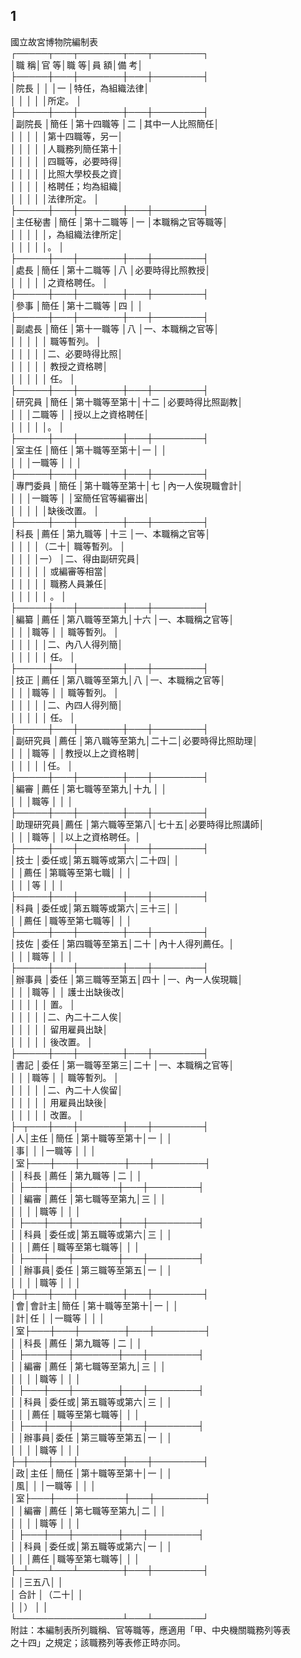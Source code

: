 1
-
國立故宮博物院編制表  
┌─────┬───┬───────┬───┬────────┐  
│職      稱│官  等│職          等│員  額│備            考│  
├─────┼───┼───────┼───┼────────┤  
│院長      │      │              │一    │特任，為組織法律│  
│          │      │              │      │所定。          │  
├─────┼───┼───────┼───┼────────┤  
│副院長    │簡任  │第十四職等    │二    │其中一人比照簡任│  
│          │      │              │      │第十四職等，另一│  
│          │      │              │      │人職務列簡任第十│  
│          │      │              │      │四職等，必要時得│  
│          │      │              │      │比照大學校長之資│  
│          │      │              │      │格聘任；均為組織│  
│          │      │              │      │法律所定。      │  
├─────┼───┼───────┼───┼────────┤  
│主任秘書  │簡任  │第十二職等    │一    │本職稱之官等職等│  
│          │      │              │      │，為組織法律所定│  
│          │      │              │      │。              │  
├─────┼───┼───────┼───┼────────┤  
│處長      │簡任  │第十二職等    │八    │必要時得比照教授│  
│          │      │              │      │之資格聘任。    │  
├─────┼───┼───────┼───┼────────┤  
│參事      │簡任  │第十二職等    │四    │                │  
├─────┼───┼───────┼───┼────────┤  
│副處長    │簡任  │第十一職等    │八    │一、本職稱之官等│  
│          │      │              │      │    職等暫列。  │  
│          │      │              │      │二、必要時得比照│  
│          │      │              │      │    教授之資格聘│  
│          │      │              │      │    任。        │  
├─────┼───┼───────┼───┼────────┤  
│研究員    │簡任  │第十職等至第十│十二  │必要時得比照副教│  
│          │      │二職等        │      │授以上之資格聘任│  
│          │      │              │      │。              │  
├─────┼───┼───────┼───┼────────┤  
│室主任    │簡任  │第十職等至第十│一    │                │  
│          │      │一職等        │      │                │  
├─────┼───┼───────┼───┼────────┤  
│專門委員  │簡任  │第十職等至第十│七    │內一人俟現職會計│  
│          │      │一職等        │      │室簡任官等編審出│  
│          │      │              │      │缺後改置。      │  
├─────┼───┼───────┼───┼────────┤  
│科長      │薦任  │第九職等      │十三  │一、本職稱之官等│  
│          │      │              │（二十│    職等暫列。  │  
│          │      │              │一）  │二、得由副研究員│  
│          │      │              │      │    或編審等相當│  
│          │      │              │      │    職務人員兼任│  
│          │      │              │      │    。          │  
├─────┼───┼───────┼───┼────────┤  
│編纂      │薦任  │第八職等至第九│十六  │一、本職稱之官等│  
│          │      │職等          │      │    職等暫列。  │  
│          │      │              │      │二、內八人得列簡│  
│          │      │              │      │    任。        │  
├─────┼───┼───────┼───┼────────┤  
│技正      │薦任  │第八職等至第九│八    │一、本職稱之官等│  
│          │      │職等          │      │    職等暫列。  │  
│          │      │              │      │二、內四人得列簡│  
│          │      │              │      │    任。        │  
├─────┼───┼───────┼───┼────────┤  
│副研究員  │薦任  │第八職等至第九│二十二│必要時得比照助理│  
│          │      │職等          │      │教授以上之資格聘│  
│          │      │              │      │任。            │  
├─────┼───┼───────┼───┼────────┤  
│編審      │薦任  │第七職等至第九│十九  │                │  
│          │      │職等          │      │                │  
├─────┼───┼───────┼───┼────────┤  
│助理研究員│薦任  │第六職等至第八│七十五│必要時得比照講師│  
│          │      │職等          │      │以上之資格聘任。│  
├─────┼───┼───────┼───┼────────┤  
│技士      │委任或│第五職等或第六│二十四│                │  
│          │薦任  │第職等至第七職│      │                │  
│          │      │等            │      │                │  
├─────┼───┼───────┼───┼────────┤  
│科員      │委任或│第五職等或第六│三十三│                │  
│          │薦任  │職等至第七職等│      │                │  
├─────┼───┼───────┼───┼────────┤  
│技佐      │委任  │第四職等至第五│二十  │內十人得列薦任。│  
│          │      │職等          │      │                │  
├─────┼───┼───────┼───┼────────┤  
│辦事員    │委任  │第三職等至第五│四十  │一、內一人俟現職│  
│          │      │職等          │      │    護士出缺後改│  
│          │      │              │      │    置。        │  
│          │      │              │      │二、內二十二人俟│  
│          │      │              │      │    留用雇員出缺│  
│          │      │              │      │    後改置。    │  
├─────┼───┼───────┼───┼────────┤  
│書記      │委任  │第一職等至第三│二十  │一、本職稱之官等│  
│          │      │職等          │      │    職等暫列。  │  
│          │      │              │      │二、內二十人俟留│  
│          │      │              │      │    用雇員出缺後│  
│          │      │              │      │    改置。      │  
├─┬───┼───┼───────┼───┼────────┤  
│人│主任  │簡任  │第十職等至第十│一    │                │  
│事│      │      │一職等        │      │                │  
│室├───┼───┼───────┼───┼────────┤  
│  │科長  │薦任  │第九職等      │二    │                │  
│  ├───┼───┼───────┼───┼────────┤  
│  │編審  │薦任  │第七職等至第九│三    │                │  
│  │      │      │職等          │      │                │  
│  ├───┼───┼───────┼───┼────────┤  
│  │科員  │委任或│第五職等或第六│三    │                │  
│  │      │薦任  │職等至第七職等│      │                │  
│  ├───┼───┼───────┼───┼────────┤  
│  │辦事員│委任  │第三職等至第五│一    │                │  
│  │      │      │職等          │      │                │  
├─┼───┼───┼───────┼───┼────────┤  
│會│會計主│簡任  │第十職等至第十│一    │                │  
│計│任    │      │一職等        │      │                │  
│室├───┼───┼───────┼───┼────────┤  
│  │科長  │薦任  │第九職等      │二    │                │  
│  ├───┼───┼───────┼───┼────────┤  
│  │編審  │薦任  │第七職等至第九│三    │                │  
│  │      │      │職等          │      │                │  
│  ├───┼───┼───────┼───┼────────┤  
│  │科員  │委任或│第五職等或第六│三    │                │  
│  │      │薦任  │職等至第七職等│      │                │  
│  ├───┼───┼───────┼───┼────────┤  
│  │辦事員│委任  │第三職等至第五│一    │                │  
│  │      │      │職等          │      │                │  
├─┼───┼───┼───────┼───┼────────┤  
│政│主任  │簡任  │第十職等至第十│一    │                │  
│風│      │      │一職等        │      │                │  
│室├───┼───┼───────┼───┼────────┤  
│  │編審  │薦任  │第七職等至第九│二    │                │  
│  │      │      │職等          │      │                │  
│  ├───┼───┼───────┼───┼────────┤  
│  │科員  │委任或│第五職等或第六│一    │                │  
│  │      │薦任  │職等至第七職等│      │                │  
├─┴───┴───┴───────┼───┼────────┤  
│                                  │三五八│                │  
│                  合計            │（二十│                │  
│                                  │）    │                │  
└─────────────────┴───┴────────┘  
附註：本編制表所列職稱、官等職等，應適用「甲、中央機關職務列等表  
之十四」之規定；該職務列等表修正時亦同。

